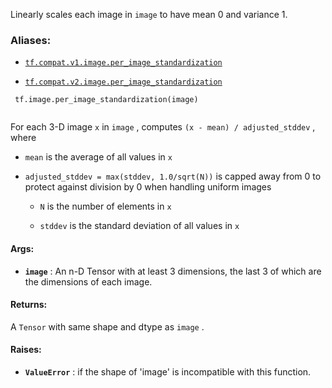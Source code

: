 Linearly scales each image in  `image`  to have mean 0 and variance 1.



### Aliases:

- [ `tf.compat.v1.image.per_image_standardization` ](/api_docs/python/tf/image/per_image_standardization)

- [ `tf.compat.v2.image.per_image_standardization` ](/api_docs/python/tf/image/per_image_standardization)



```
 tf.image.per_image_standardization(image)
 
```

For each 3-D image  `x`  in  `image` , computes  `(x - mean) / adjusted_stddev` ,
where


-  `mean`  is the average of all values in  `x` 

-  `adjusted_stddev = max(stddev, 1.0/sqrt(N))`  is capped away from 0 to
protect against division by 0 when handling uniform images



    -  `N`  is the number of elements in  `x` 

    -  `stddev`  is the standard deviation of all values in  `x` 



#### Args:

- **`image`** : An n-D Tensor with at least 3 dimensions, the last 3 of which are the
dimensions of each image.



#### Returns:
A  `Tensor`  with same shape and dtype as  `image` .



#### Raises:

- **`ValueError`** : if the shape of 'image' is incompatible with this function.

